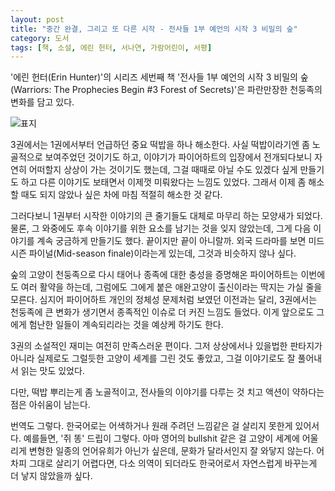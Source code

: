 ```yaml
---
layout: post
title: "중간 완결, 그리고 또 다른 시작 - 전사들 1부 예언의 시작 3 비밀의 숲"
category: 도서
tags: [책, 소설, 에린 헌터, 서나연, 가람어린이, 서평]
---
```


'에린 헌터(Erin Hunter)'의
시리즈 세번째 책
'전사들 1부 예언의 시작 3 비밀의 숲(Warriors: The Prophecies Begin #3 Forest of Secrets)'은
파란만장한 천둥족의 변화를 담고 있다.

![표지](https://lh3.googleusercontent.com/XPnPqL_fuBndXWzksc6Vjr2-bNdcmo9ZTuObSEKqkRoEj-9zlTuEXjQmh9lDQYolxxE763d40lT_QQ=s480)

3권에서는 1권에서부터 언급하던 중요 떡밥을 하나 해소한다.
사실 떡밥이라기엔 좀 노골적으로 보여주었던 것이기도 하고,
이야기가 파이어하트의 입장에서 전개되다보니 자연히 어떠할지 상상이 가는 것이기도 했는데,
그걸 때때로 아닐 수도 있겠다 싶게 만들기도 하고
다른 이야기도 보태면서 이제껏 미뤄왔다는 느낌도 있었다.
그래서 이제 좀 해소할 때도 되지 않았나 싶은 차에
마침 적절히 해소한 것 같다.

그러다보니 1권부터 시작한 이야기의 큰 줄기들도 대체로 마무리 하는 모양새가 되었다.
물론, 그 와중에도 후속 이야기를 위한 요소를 남기는 것을 잊지 않았는데,
그게 다음 이야기를 계속 궁금하게 만들기도 했다.
끝이지만 끝이 아니랄까.
외국 드라마를 보면 미드 시즌 파이널(Mid-season finale)이라는게 있는데,
그것과 비슷하지 않나 싶다.

숲의 고양이 천둥족으로 다시 태어나 종족에 대한 충성을 증명해온 파이어하트는
이번에도 여러 활약을 하는데,
그럼에도 그에게 붙은 애완고양이 출신이라는 딱지는 가실 줄을 모른다.
심지어 파이어하트 개인의 정체성 문제처럼 보였던 이전과는 달리,
3권에서는 천둥족에 큰 변화가 생기면서
종족적인 이슈로 더 커진 느낌도 들었다.
이게 앞으로도 그에게 험난한 일들이 계속되리라는 것을 예상케 하기도 한다.

3권의 소설적인 재미는 여전히 만족스러운 편이다.
그저 상상에서나 있을법한 판타지가 아니라 실제로도 그럴듯한 고양이 세계를 그린 것도 좋았고,
그걸 이야기로도 잘 풀어내서 읽는 맛도 있었다.

다만, 떡밥 뿌리는게 좀 노골적이고,
전사들의 이야기를 다루는 것 치고 액션이 약하다는 점은 아쉬움이 남는다.

번역도 그렇다.
한국어로는 어색하거나 원래 주려던 느낌같은 걸 살리지 못한게 있어서다.
예를들면, '쥐 똥' 드립이 그렇다.
아마 영어의 bullshit 같은 걸 고양이 세계에 어울리게 변형한 일종의 언어유희가 아닌가 싶은데,
문화가 달라서인지 잘 와닿지 않는다.
어차피 그대로 살리기 어렵다면,
다소 의역이 되더라도 한국어로서 자연스럽게 바꾸는게 더 낳지 않았을까 싶다.
